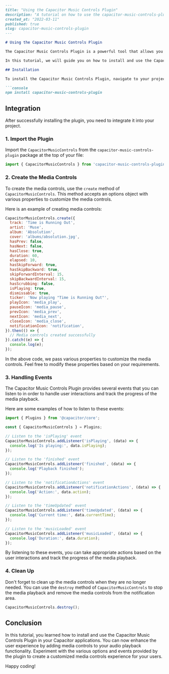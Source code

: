 ```markdown
---
title: "Using the Capacitor Music Controls Plugin"
description: "A tutorial on how to use the capacitor-music-controls-plugin package in your Capacitor applications"
created_at: "2022-03-11"
published: true
slug: capacitor-music-controls-plugin
---

# Using the Capacitor Music Controls Plugin

The Capacitor Music Controls Plugin is a powerful tool that allows you to add media controls to your Capacitor applications. With this plugin, you can display a media notification with play/pause, previous, and next buttons, allowing users to control the playback of audio files. The plugin also handles headset events like plug, unplug, and headset button on Android devices.

In this tutorial, we will guide you on how to install and use the Capacitor Music Controls Plugin in your Capacitor application.

## Installation

To install the Capacitor Music Controls Plugin, navigate to your project's root directory and run the following command:

```console
npm install capacitor-music-controls-plugin
```

## Integration

After successfully installing the plugin, you need to integrate it into your project.

### 1. Import the Plugin

Import the `CapacitorMusicControls` from the `capacitor-music-controls-plugin` package at the top of your file:

```javascript
import { CapacitorMusicControls } from 'capacitor-music-controls-plugin';
```

### 2. Create the Media Controls

To create the media controls, use the `create` method of `CapacitorMusicControls`. This method accepts an options object with various properties to customize the media controls.

Here is an example of creating media controls:

```javascript
CapacitorMusicControls.create({
  track: 'Time is Running Out',
  artist: 'Muse',
  album: 'Absolution',
  cover: 'albums/absolution.jpg',
  hasPrev: false,
  hasNext: false,
  hasClose: true,
  duration: 60,
  elapsed: 10,
  hasSkipForward: true,
  hasSkipBackward: true,
  skipForwardInterval: 15,
  skipBackwardInterval: 15,
  hasScrubbing: false,
  isPlaying: true,
  dismissable: true,
  ticker: 'Now playing "Time is Running Out"',
  playIcon: 'media_play',
  pauseIcon: 'media_pause',
  prevIcon: 'media_prev',
  nextIcon: 'media_next',
  closeIcon: 'media_close',
  notificationIcon: 'notification',
}).then(() => {
  // Media controls created successfully
}).catch((e) => {
  console.log(e);
});
```

In the above code, we pass various properties to customize the media controls. Feel free to modify these properties based on your requirements.

### 3. Handling Events

The Capacitor Music Controls Plugin provides several events that you can listen to in order to handle user interactions and track the progress of the media playback.

Here are some examples of how to listen to these events:

```javascript
import { Plugins } from '@capacitor/core';

const { CapacitorMusicControls } = Plugins;

// Listen to the 'isPlaying' event
CapacitorMusicControls.addListener('isPlaying', (data) => {
  console.log('Is playing:', data.isPlaying);
});

// Listen to the 'finished' event
CapacitorMusicControls.addListener('finished', (data) => {
  console.log('Playback finished');
});

// Listen to the 'notificationActions' event
CapacitorMusicControls.addListener('notificationActions', (data) => {
  console.log('Action:', data.action);
});

// Listen to the 'timeUpdated' event
CapacitorMusicControls.addListener('timeUpdated', (data) => {
  console.log('Current time:', data.currentTime);
});

// Listen to the 'musicLoaded' event
CapacitorMusicControls.addListener('musicLoaded', (data) => {
  console.log('Duration:', data.duration);
});
```

By listening to these events, you can take appropriate actions based on the user interactions and track the progress of the media playback.

### 4. Clean Up

Don't forget to clean up the media controls when they are no longer needed. You can use the `destroy` method of `CapacitorMusicControls` to stop the media playback and remove the media controls from the notification area.

```javascript
CapacitorMusicControls.destroy();
```

## Conclusion

In this tutorial, you learned how to install and use the Capacitor Music Controls Plugin in your Capacitor applications. You can now enhance the user experience by adding media controls to your audio playback functionality. Experiment with the various options and events provided by the plugin to create a customized media controls experience for your users.

Happy coding!
```
```